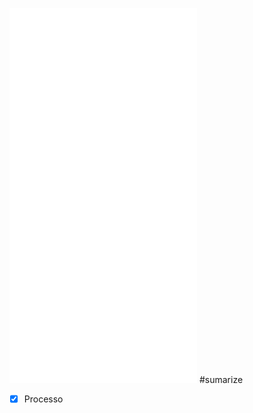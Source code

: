 ![Ebulioscopia](Ebulioscopia.md)
![Crioscopia](Crioscopia.md)
![Tonoscopia](Tonoscopia.md)
![Osmose](Osmose.md)
#sumarize 
- [x] Processo 

